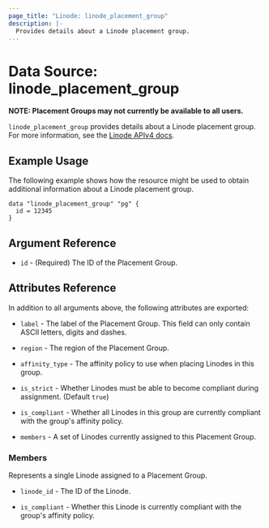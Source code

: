 ```yaml
---
page_title: "Linode: linode_placement_group"
description: |-
  Provides details about a Linode placement group.
---
```


# Data Source: linode\_placement\_group

**NOTE: Placement Groups may not currently be available to all users.**

`linode_placement_group` provides details about a Linode placement group.
For more information, see the [Linode APIv4 docs](https://techdocs.akamai.com/linode-api/reference/get-placement-group).

## Example Usage

The following example shows how the resource might be used to obtain additional information about a Linode placement group.

```hcl
data "linode_placement_group" "pg" {
  id = 12345
}
```

## Argument Reference

* `id` - (Required) The ID of the Placement Group.

## Attributes Reference

In addition to all arguments above, the following attributes are exported:

* `label` - The label of the Placement Group. This field can only contain ASCII letters, digits and dashes.

* `region` - The region of the Placement Group.

* `affinity_type` - The affinity policy to use when placing Linodes in this group.

* `is_strict` - Whether Linodes must be able to become compliant during assignment. (Default `true`)

* `is_compliant` - Whether all Linodes in this group are currently compliant with the group's affinity policy.

* `members` - A set of Linodes currently assigned to this Placement Group.

### Members

Represents a single Linode assigned to a Placement Group.

* `linode_id` - The ID of the Linode.

* `is_compliant` - Whether this Linode is currently compliant with the group's affinity policy.
